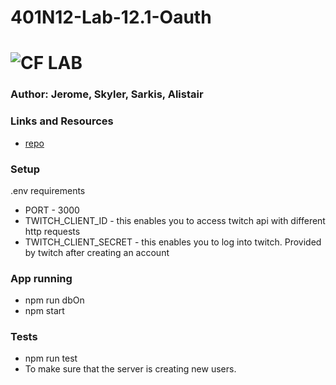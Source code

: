 # 401N12-Lab-12.1-Oauth
![CF](http://i.imgur.com/7v5ASc8.png) LAB
=================================================

### Author: Jerome, Skyler, Sarkis, Alistair 

### Links and Resources
* [repo](https://github.com/jjblues86/401N12-Lab-12.1-Oauth)

### Setup
.env requirements

* PORT - 3000
* TWITCH_CLIENT_ID - this enables you to access twitch api with different http requests
* TWITCH_CLIENT_SECRET - this enables you to log into twitch. Provided by twitch after creating an account

### App running
* npm run dbOn
* npm start

### Tests
* npm run test 
* To make sure that the server is creating new users.